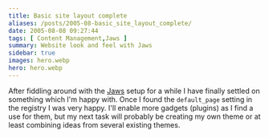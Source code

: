```yaml
---
title: Basic site layout complete
aliases: /posts/2005-08-basic_site_layout_complete/
date: 2005-08-08 09:27:44
tags: [ Content Management,Jaws ]
summary: Website look and feel with Jaws
sidebar: true
images: hero.webp
hero: hero.webp
---
```


After fiddling around with the [Jaws](http://jaws-project.com/) setup for a while
I have finally settled on something which I'm happy with. Once I found the
`default_page` setting in the registry I was very happy. I'll enable more
gadgets (plugins) as I find a use for them, but my next task will probably be
creating my own theme or at least combining ideas from several existing themes.

